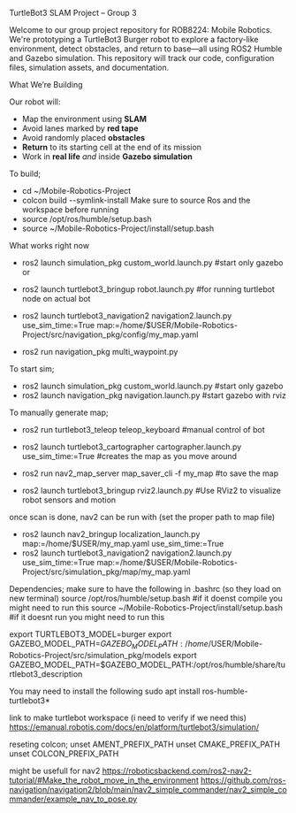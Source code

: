 TurtleBot3 SLAM Project – Group 3

Welcome to our group project repository for ROB8224: Mobile Robotics. We're prototyping a TurtleBot3 Burger robot to explore a factory-like environment, detect obstacles, and return to base—all using ROS2 Humble and Gazebo simulation. This repository will track our code, configuration files, simulation assets, and documentation.

What We’re Building

Our robot will:
- Map the environment using **SLAM**
- Avoid lanes marked by **red tape**
- Avoid randomly placed **obstacles**
- **Return** to its starting cell at the end of its mission
- Work in **real life** *and* inside **Gazebo simulation**


To build;
- cd ~/Mobile-Robotics-Project
- colcon build --symlink-install
Make sure to source Ros and the workspace before running
- source /opt/ros/humble/setup.bash
- source ~/Mobile-Robotics-Project/install/setup.bash

What works right now
- ros2 launch simulation_pkg custom_world.launch.py #start only gazebo
or
- ros2 launch turtlebot3_bringup robot.launch.py #for running turtlebot node on actual bot

- ros2 launch turtlebot3_navigation2 navigation2.launch.py use_sim_time:=True map:=/home/$USER/Mobile-Robotics-Project/src/navigation_pkg/config/my_map.yaml
- ros2 run navigation_pkg multi_waypoint.py



To start sim;
- ros2 launch simulation_pkg custom_world.launch.py #start only gazebo
- ros2 launch navigation_pkg navigation.launch.py #start gazebo with rviz

To manually generate map;
- ros2 run turtlebot3_teleop teleop_keyboard #manual control of bot
- ros2 launch turtlebot3_cartographer cartographer.launch.py use_sim_time:=True #creates the map as you move around
- ros2 run nav2_map_server map_saver_cli -f my_map #to save the map

- ros2 launch turtlebot3_bringup rviz2.launch.py #Use RViz2 to visualize robot sensors and motion

once scan is done, nav2 can be run with (set the proper path to map file)
- ros2 launch nav2_bringup localization_launch.py map:=/home/$USER/my_map.yaml use_sim_time:=True
- ros2 launch turtlebot3_navigation2 navigation2.launch.py use_sim_time:=True map:=/home/$USER/Mobile-Robotics-Project/src/simulation_pkg/map/my_map.yaml


Dependencies;
make sure to have the following in .bashrc (so they load on new terminal)
source /opt/ros/humble/setup.bash #if it doenst compile you might need to run this
source ~/Mobile-Robotics-Project/install/setup.bash #if it doesnt run you might need to run this

export TURTLEBOT3_MODEL=burger
export GAZEBO_MODEL_PATH=$GAZEBO_MODEL_PATH:/home/$USER/Mobile-Robotics-Project/src/simulation_pkg/models
export GAZEBO_MODEL_PATH=$GAZEBO_MODEL_PATH:/opt/ros/humble/share/turtlebot3_description

You may need to install the following
sudo apt install ros-humble-turtlebot3*

link to make turtlebot workspace (i need to verify if we need this)
https://emanual.robotis.com/docs/en/platform/turtlebot3/simulation/

reseting colcon;
unset AMENT_PREFIX_PATH
unset CMAKE_PREFIX_PATH
unset COLCON_PREFIX_PATH

might be usefull for nav2
https://roboticsbackend.com/ros2-nav2-tutorial/#Make_the_robot_move_in_the_environment
https://github.com/ros-navigation/navigation2/blob/main/nav2_simple_commander/nav2_simple_commander/example_nav_to_pose.py


